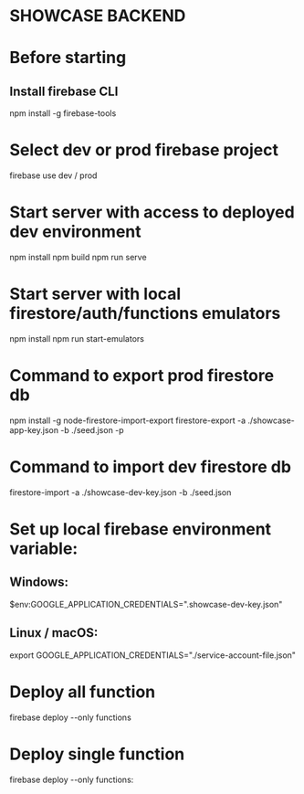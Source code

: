 <h1> SHOWCASE BACKEND</h1>

# Before starting

## Install firebase CLI

npm install -g firebase-tools

# Select dev or prod firebase project

firebase use dev / prod

# Start server with access to deployed dev environment

npm install
npm build
npm run serve

# Start server with local firestore/auth/functions emulators

npm install
npm run start-emulators

# Command to export prod firestore db

npm install -g node-firestore-import-export
firestore-export -a ./showcase-app-key.json -b ./seed.json -p

# Command to import dev firestore db

firestore-import -a ./showcase-dev-key.json -b ./seed.json

# Set up local firebase environment variable:

## Windows:

$env:GOOGLE_APPLICATION_CREDENTIALS=".showcase-dev-key.json"

## Linux / macOS:

export GOOGLE_APPLICATION_CREDENTIALS="./service-account-file.json"

# Deploy all function

firebase deploy --only functions

# Deploy single function

firebase deploy --only functions:<function-name>
